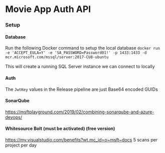 # Movie App Auth API

### Setup
#### Database
Run the following Docker command to setup the local database
`docker run -e 'ACCEPT_EULA=Y' -e 'SA_PASSWORD=Password01!' -p 1433:1433 -d mcr.microsoft.com/mssql/server:2017-CU8-ubuntu`

This will create a running SQL Server instance we can connect to locally

#### Auth
The `JwtKey` values in the Release pipeline are just Base64 encoded GUIDs

#### SonarQube
https://msftplayground.com/2019/02/combining-sonarqube-and-azure-devops/

#### Whitesource Bolt (must be activated) (free version)
https://my.visualstudio.com/benefits?wt.mc_id=o~msft~docs
5 scans per project per day